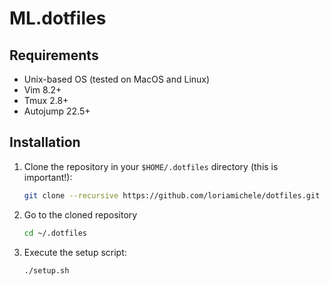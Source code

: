 ML.dotfiles
===========

## Requirements

- Unix-based OS (tested on MacOS and Linux)
- Vim 8.2+
- Tmux 2.8+
- Autojump 22.5+

## Installation

1. Clone the repository in your `$HOME/.dotfiles` directory (this is important!):

    ```bash
    git clone --recursive https://github.com/loriamichele/dotfiles.git ~/.dotfiles
    ```

2. Go to the cloned repository

    ```bash
    cd ~/.dotfiles
    ```

3. Execute the setup script:

    ```bash
    ./setup.sh
    ```
